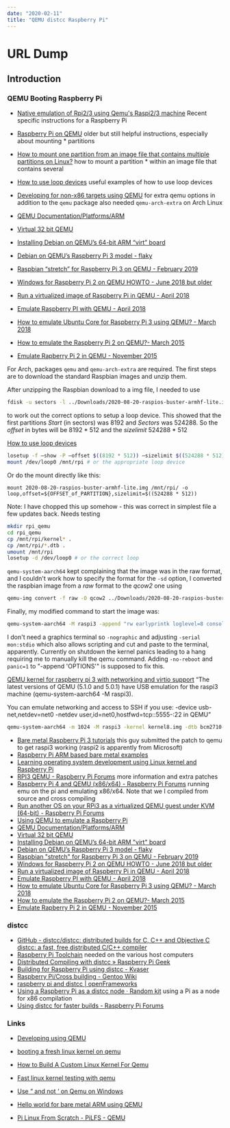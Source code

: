 ```yaml
---
date: "2020-02-11"
title: "QEMU distcc Raspberry Pi"
---
```

<!-- 2020-02-11-QEMU-Raspberry-Pi.md -->

<!-- markdownlint-disable MD025 -->
# URL Dump
<!-- markdownlint-enable MD025 -->

## Introduction

### QEMU Booting Raspberry Pi

* [Native emulation of Rpi2/3 using Qemu's Raspi2/3 machine](https://github.com/dhruvvyas90/qemu-rpi-kernel/tree/master/native-emuation) Recent specific instructions for a Raspberry Pi
* [Raspberry Pi on QEMU](https://azeria-labs.com/emulate-raspberry-pi-with-qemu/) older but still helpful instructions, especially about mounting * partitions
* [How to mount one partition from an image file that contains multiple partitions on Linux?](https://stackoverflow.com/questions/1419489/how-to-mount-one-partition-from-an-image-file-that-contains-multiple-partitions) how to mount a partition * within an image file that contains several
* [How to use loop devices](https://blog.sleeplessbeastie.eu/2017/07/03/how-to-use-loop-devices/) useful examples of how to use loop devices
* [Developing for non-x86 targets using QEMU](https://landley.net/aboriginal/presentation.html) for extra qemu options
in addition to the `qemu` package also needed `qemu-arch-extra` on Arch Linux

* [QEMU Documentation/Platforms/ARM](https://wiki.qemu.org/Documentation/Platforms/ARM#Generic_ARM_system_emulation_with_the_virt_machine)
* [Virtual 32 bit QEMU](https://translatedcode.wordpress.com/2016/11/03/installing-debian-on-qemus-32-bit-arm-virt-board/)
* [Installing Debian on QEMU’s 64-bit ARM “virt” board](https://translatedcode.wordpress.com/2017/07/24/installing-debian-on-qemus-64-bit-arm-virt-board/* )
* [Debian on QEMU’s Raspberry Pi 3 model - flaky](https://translatedcode.wordpress.com/2018/04/25/debian-on-qemus-raspberry-pi-3-model/)
* [Raspbian “stretch” for Raspberry Pi 3 on QEMU - February 2019](https://github.com/wimvanderbauwhede/limited-systems/wiki/Raspbian-%22stretch%22-for-Raspberry-Pi-3-on-QEMU)
* [Windows for Raspberry Pi 2 on QEMU HOWTO - June 2018 but older](https://github.com/0xabu/qemu/wiki)
* [Run a virtualized image of Raspberry Pi in QEMU - April 2018](https://tkrel.com/7390)
* [Emulate Raspberry PI with QEMU - April 2018](http://blog.hellonico.info/iot/arm_on_qemu/)
* [How to emulate Ubuntu Core for Raspberry Pi 3 using QEMU? - March 2018](https://stackoverflow.com/questions/49134948/how-to-emulate-ubuntu-core-for-raspberry-pi-3-using-qemu)
* [How to emulate the Raspberry Pi 2 on QEMU?- March 2015](https://stackoverflow.com/questions/28880833/how-to-emulate-the-raspberry-pi-2-on-qemu)
* [Emulate Rapberry Pi 2 in QEMU - November 2015](https://blog.3mdeb.com/2015/2015-12-30-emulate-rapberry-pi-2-in-qemu/)

For Arch, packages `qemu` and `qemu-arch-extra` are required. The first steps are to download the standard Raspbian images and unzip them.

After unzipping the Raspbian download to a img file, I needed to use

```bash
fdisk -u sectors -l ../Downloads/2020-08-20-raspios-buster-armhf-lite.img
```

to work out the correct options to setup a loop device.  This showed that the first partitions *Start* (in sectors) was 8192 and *Sectors* was 524288.  So the *offset* in bytes will be 8192 * 512 and the *sizelimit* 524288 * 512

[How to use loop devices](https://sleeplessbeastie.eu/2017/07/03/how-to-use-loop-devices/)

```bash
losetup -f —show -P —offset $((8192 * 512)) —sizelimit $((524288 * 512)) ../Downloads/2020-08-20-raspios-buster-armhf-lite.img
mount /dev/loop0 /mnt/rpi # or the appropriate loop device
```

Or do the mount directly like this:

`mount 2020-08-20-raspios-buster-armhf-lite.img /mnt/rpi/ -o loop,offset=${OFFSET_of_PARTITION},sizelimit=$((524288 * 512))`

Note: I have chopped this up somehow - this was correct in simplest file a few updates back. Needs testing


```bash
mkdir rpi_qemu
cd rpi_qemu
cp /mnt/rpi/kernel* .
cp /mnt/rpi/*.dtb .
umount /mnt/rpi
losetup -d /dev/loop0 # or the correct loop
```

`qemu-system-aarch64` kept complaining that the image was in the raw format, and I couldn't work how to specify the format for the `-sd` option, I converted the raspbian image from a *raw* format to the *qcow2* one using

```bash
qemu-img convert -f raw -O qcow2 ../Downloads/2020-08-20-raspios-buster-armhf-lite.img rpi.qcow2
```

Finally, my modified command to start the image was:

```bash
qemu-system-aarch64 -M raspi3 -append "rw earlyprintk loglevel=8 console=ttyAMA0,115200 dwc_otg.lpm_enable=0 root=/dev/mmcblk0p2 rootdelay=1" -dtb ./bcm2710-rpi-3-b-plus.dtb -sd rpi.qcow2 -kernel kernel8.img -m 1G -smp 4 -serial stdio -usb -device usb-mouse -device usb-kbd
```

I don't need a graphics terminal so `-nographic` and adjusting `-serial mon:stdio` which also allows scripting and cut and paste to the terminal, apparently.  Currently on shutdown the kernel panics leading to a hang requiring me to manually kill the qemu command. Adding `-no-reboot` and `panic=1` to "-append 'OPTIONS'" is supposed to fix this.

[QEMU kernel for raspberry pi 3 with networking and virtio support](https://stackoverflow.com/questions/61562014/qemu-kernel-for-raspberry-pi-3-with-networking-and-virtio-support) “The latest versions of QEMU (5.1.0 and 5.0.1) have USB emulation for the raspi3 machine (qemu-system-aarch64 -M raspi3).

You can emulate networking and access to SSH if you use: -device usb-net,netdev=net0 -netdev user,id=net0,hostfwd=tcp::5555-:22 in QEMU”

```bash
qemu-system-aarch64 -m 1024 -M raspi3 -kernel kernel8.img -dtb bcm2710-rpi-3-b-plus.dtb -sd 2020-08-20-raspios-buster-armhf.img -append “console=ttyAMA0 root=/dev/mmcblk0p2 rw rootwait rootfstype=ext4” -nographic -device usb-net,netdev=net0 -netdev user,id=net0,hostfwd=tcp::5555-:22
```

* [Bare metal Raspberry Pi 3 tutorials](https://github.com/bztsrc/raspi3-tutorial) this guy submitted the patch to qemu to get raspi3 working (raspi2 is apparently from Microsoft)
* [Raspberry Pi ARM based bare metal examples](https://github.com/dwelch67/raspberrypi)
* [Learning operating system development using Linux kernel and Raspberry Pi](https://github.com/s-matyukevich/raspberry-pi-os)
* [RPI3 QEMU - Raspberry Pi Forums](https://www.raspberrypi.org/forums/viewtopic.php?f=72&t=195565&sid=030b9410f3f3172af333d2eea90a2646) more information and extra patches
* [Raspberry Pi 4 and QEMU (x86/x64) - Raspberry Pi Forums](https://www.raspberrypi.org/forums/viewtopic.php?t=246886) running emu on the pi and emulating x86/x64.  Note that we I compiled from source and cross compiling
* [Run another OS on your RPi3 as a virtualized QEMU guest under KVM (64-bit) - Raspberry Pi Forums](https://www.raspberrypi.org/forums/viewtopic.php?t=224057)
* [Using QEMU to emulate a Raspberry Pi](https://blog.agchapman.com/using-qemu-to-emulate-a-raspberry-pi/)
* [QEMU Documentation/Platforms/ARM](https://wiki.qemu.org/Documentation/Platforms/ARM#Generic_ARM_system_emulation_with_the_virt_machine)
* [Virtual 32 bit QEMU](https://translatedcode.wordpress.com/2016/11/03/installing-debian-on-qemus-32-bit-arm-virt-board/)
* [Installing Debian on QEMU’s 64-bit ARM "virt" board](https://translatedcode.wordpress.com/2017/07/24/installing-debian-on-qemus-64-bit-arm-virt-board/* )
* [Debian on QEMU’s Raspberry Pi 3 model - flaky](https://translatedcode.wordpress.com/2018/04/25/debian-on-qemus-raspberry-pi-3-model/)
* [Raspbian "stretch" for Raspberry Pi 3 on QEMU - February 2019](https://github.com/wimvanderbauwhede/limited-systems/wiki/Raspbian-%22stretch%22-for-Raspberry-Pi-3-on-QEMU)
* [Windows for Raspberry Pi 2 on QEMU HOWTO - June 2018 but older](https://github.com/0xabu/qemu/wiki)
* [Run a virtualized image of Raspberry Pi in QEMU - April 2018](https://tkrel.com/7390)
* [Emulate Raspberry PI with QEMU - April 2018](http://blog.hellonico.info/iot/arm_on_qemu/)
* [How to emulate Ubuntu Core for Raspberry Pi 3 using QEMU? - March 2018](https://stackoverflow.com/questions/49134948/how-to-emulate-ubuntu-core-for-raspberry-pi-3-using-qemu)
* [How to emulate the Raspberry Pi 2 on QEMU?- March 2015](https://stackoverflow.com/questions/28880833/how-to-emulate-the-raspberry-pi-2-on-qemu)
* [Emulate Rapberry Pi 2 in QEMU - November 2015](https://blog.3mdeb.com/2015/2015-12-30-emulate-rapberry-pi-2-in-qemu/)

### distcc

* [GitHub - distcc/distcc: distributed builds for C, C++ and Objective C](https://github.com/distcc/distcc) [distcc: a fast, free distributed C/C++ compiler](https://distcc.github.io)
* [Raspberry Pi Toolchain](https://github.com/raspberrypi/tools) needed on the various host computers
* [Distributed Compiling with distcc » Raspberry Pi Geek](https://www.raspberry-pi-geek.com/Archive/2016/17/Distributed-software-compilation-for-the-Raspberry-Pi)
* [Building for Raspberry Pi using distcc - Kvaser](https://www.kvaser.com/developer-blog/building-raspberry-pi-using-distcc/)
* [Raspberry Pi/Cross building - Gentoo Wiki](https://wiki.gentoo.org/wiki/Raspberry_Pi/Cross_building)
* [raspberry pi and distcc | openFrameworks](https://openframeworks.cc/setup/raspberrypi/raspberry-pi-distcc-guide/)
* [Using a Raspberry Pi as a distcc node · Random kit](https://jtanx.github.io/2019/04/19/rpi-distcc-node/) using a Pi as a node for x86 compilation
* [Using distcc for faster builds - Raspberry Pi Forums](https://www.raspberrypi.org/forums/viewtopic.php?t=60908)

### Links
<!-- markdownlint-disable MD034 -->

* [Developing using QEMU](http://www.landley.net/aboriginal/presentation.html)
* [booting a fresh linux kernel on qemu](https://ops.tips/notes/booting-linux-on-qemu/)
* [How to Build A Custom Linux Kernel For Qemu](https://mgalgs.github.io/2015/05/16/how-to-build-a-custom-linux-kernel-for-qemu-2015-edition.html)
* [Fast linux kernel testing with qemu](http://ncmiller.github.io/2016/05/14/linux-and-qemu.html)
* [Use “ and not ‘ on Qemu on Windows](https://github.com/dhruvvyas90/qemu-rpi-kernel/issues/71)
* [Hello world for bare metal ARM using QEMU](https://balau82.wordpress.com/2010/02/28/hello-world-for-bare-metal-arm-using-qemu/)

* [Pi Linux From Scratch - PiLFS - QEMU](https://intestinate.com/pilfs/beyond.html#qemuuser)

<!-- markdownlint-enable MD034 -->
